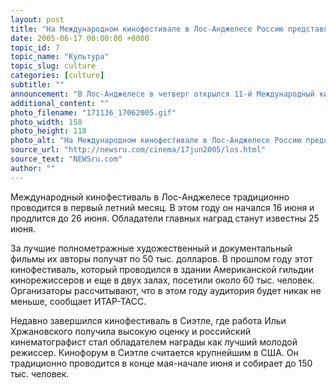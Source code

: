 ```yaml
---
layout: post
title: "На Международном кинофестивале в Лос-Анджелесе Россию представляют два фильма"
date: 2005-06-17 00:00:00 +0000
topic_id: 7
topic_name: "Культура"
topic_slug: culture
categories: [culture]
subtitle: ""
announcement: "В Лос-Анджелесе в четверг открылся 11-й Международный кинофестиваль. Россию на нем представляют два фильма - \"Четыре\" режиссера Ильи Хржановского и \"Ночной дозор\" Тимура Бекмамбетова. Всего же на кинофоруме будет показано примерно 200 картин из 35 стран."
additional_content: ""
photo_filename: "171136_17062005.gif"
photo_width: 158
photo_height: 118
photo_alt: "На Международном кинофестивале в Лос-Анджелесе Россию представляют два фильма"
source_url: "http://newsru.com/cinema/17jun2005/los.html"
source_text: "NEWSru.com"
author: ""
---
```

Международный кинофестиваль в Лос-Анджелесе традиционно проводится в первый летний месяц. В этом году он начался 16 июня и продлится до 26 июня. Обладатели главных наград станут известны 25 июня.

За лучшие полнометражные художественный и документальный фильмы их авторы получат по 50 тыс. долларов. В прошлом году этот кинофестиваль, который проводился в здании Американской гильдии кинорежиссеров и еще в двух залах, посетили около 60 тыс. человек. Организаторы рассчитывают, что в этом году аудитория будет никак не меньше, сообщает ИТАР-ТАСС.

Недавно завершился кинофестиваль в Сиэтле, где работа Ильи Хржановского получила высокую оценку и российский кинематографист стал обладателем награды как лучший молодой режиссер. Кинофорум в Сиэтле считается крупнейшим в США. Он традиционно проводится в конце мая-начале июня и собирает до 150 тыс. человек.
